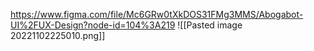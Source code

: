 
https://www.figma.com/file/Mc6GRw0tXkDOS31FMg3MMS/Abogabot-UI%2FUX-Design?node-id=104%3A219
![[Pasted image 20221102225010.png]]